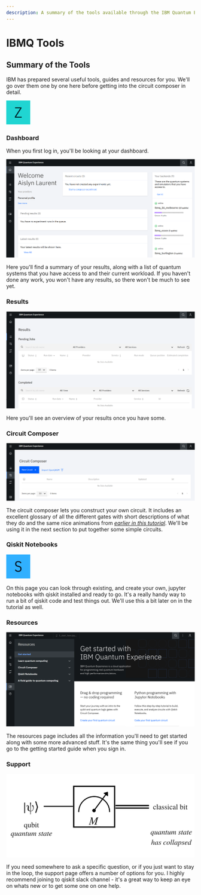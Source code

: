 ```yaml
---
description: A summary of the tools available through the IBM Quantum Experience
---
```


# IBMQ Tools

## Summary of the Tools

IBM has prepared several useful tools, guides and resources for you. We'll go over them one by one here before getting into the circuit composer in detail.

![A screenshot of the sidebar on the quantum experience webpage](../.gitbook/assets/image%20%287%29.png)

### Dashboard

When you first log in, you'll be looking at your dashboard.

![A screenshot of the IBMQ dashboard](../.gitbook/assets/image%20%2819%29.png)

Here you'll find a summary of your results, along with a list of quantum systems that you have access to and their current workload. If you haven't done any work, you won't have any results, so there won't be much to see yet.

### Results

![A screenshot of the IBMQ results page](../.gitbook/assets/image%20%288%29.png)

Here you'll see an overview of your results once you have some.

### Circuit Composer

![A screenshot of the IBMQ circuit composer page](../.gitbook/assets/image%20%2830%29.png)

The circuit composer lets you construct your own circuit. It includes an excellent glossary of all the different gates with short descriptions of what they do and the same nice animations from [_earlier in this tutorial_](../quantum-circuits/single-qubit-gates.md). We'll be using it in the next section to put together some simple circuits.

### Qiskit Notebooks

![A screenshot of the IBMQ qiskit notebooks page](../.gitbook/assets/image%20%2811%29.png)

On this page you can look through existing, and create your own, jupyter notebooks with qiskit installed and ready to go. It's a really handy way to run a bit of qiskit code and test things out. We'll use this a bit later on in the tutorial as well.

### Resources

![A screenshot of the IBMQ resources page](../.gitbook/assets/image%20%2820%29.png)

The resources page includes all the information you'll need to get started along with some more advanced stuff. It's the same thing you'll see if you go to the getting started guide when you sign in.

### Support

![A screenshot of the IBMQ support page](../.gitbook/assets/image%20%2810%29.png)

If you need somewhere to ask a specific question, or if you just want to stay in the loop, the support page offers a number of options for you. I highly recommend joining to qiskit slack channel - it's a great way to keep an eye on whats new or to get some one on one help.

